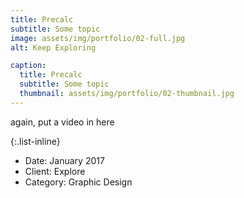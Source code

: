 ```yaml
---
title: Precalc
subtitle: Some topic
image: assets/img/portfolio/02-full.jpg
alt: Keep Exploring

caption:
  title: Precalc
  subtitle: Some topic
  thumbnail: assets/img/portfolio/02-thumbnail.jpg
---
```

again, put a video in here

{:.list-inline}
- Date: January 2017
- Client: Explore
- Category: Graphic Design

